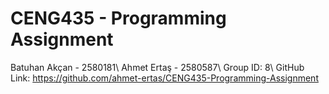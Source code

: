 # CENG435 - Programming Assignment
Batuhan Akçan - 2580181\\
Ahmet Ertaş - 2580587\\
Group ID: 8\\
GitHub Link: https://github.com/ahmet-ertas/CENG435-Programming-Assignment
